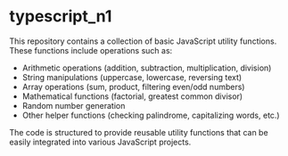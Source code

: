 # typescript_n1

This repository contains a collection of basic JavaScript utility functions. These functions include operations such as:

- Arithmetic operations (addition, subtraction, multiplication, division)
- String manipulations (uppercase, lowercase, reversing text)
- Array operations (sum, product, filtering even/odd numbers)
- Mathematical functions (factorial, greatest common divisor)
- Random number generation
- Other helper functions (checking palindrome, capitalizing words, etc.)

The code is structured to provide reusable utility functions that can be easily integrated into various JavaScript projects.